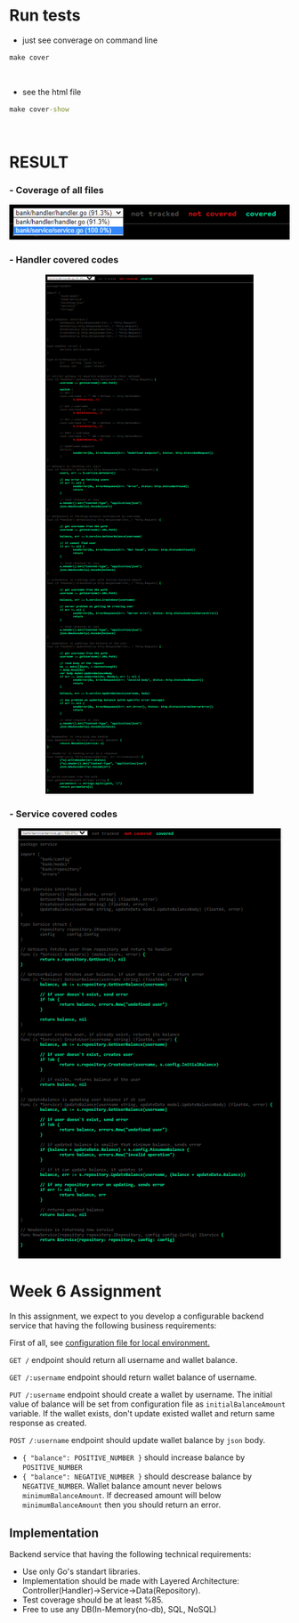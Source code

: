 # Run tests

- just see converage on command line

```cmd
make cover
```

<br>

- see the html file

```cmd
make cover-show
```

<br>

# RESULT

### - Coverage of all files

<p align="center">
  <img src="./assets/coverage.png">
</p>

### - Handler covered codes

<p align="center">
  <img src="./assets/handler_coverage.png">
</p>

### - Service covered codes

<p align="center">
  <img src="./assets/service_coverage.png">
</p>

# Week 6 Assignment

In this assignment, we expect to you develop a configurable backend service that having the following business requirements:

First of all, see [configuration file for local environment.](.config/local.json)

`GET /` endpoint should return all username and wallet balance.

`GET /:username` endpoint should return wallet balance of username.

`PUT /:username` endpoint should create a wallet by username. The initial value of balance will be set from configuration file as `initialBalanceAmount` variable. If the wallet exists, don't update existed wallet and return same response as created.

`POST /:username` endpoint should update wallet balance by `json` body.

- `{ "balance": POSITIVE_NUMBER }` should increase balance by `POSITIVE_NUMBER`
- `{ "balance": NEGATIVE_NUMBER }` should descrease balance by `NEGATIVE_NUMBER`. Wallet balance amount never belows `minimumBalanceAmount`. If decreased amount will below `minimumBalanceAmount` then you should return an error.

## Implementation

Backend service that having the following technical requirements:

- Use only Go's standart libraries.
- Implementation should be made with Layered Architecture:
  Controller(Handler)->Service->Data(Repository).
- Test coverage should be at least %85.
- Free to use any DB(In-Memory(no-db), SQL, NoSQL)
